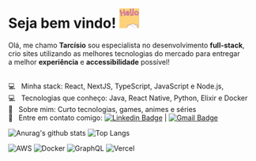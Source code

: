 # Seja bem vindo! ![Gif dizendo Olá](./.github/hello.gif)

Olá, me chamo **Tarcísio** sou especialista no desenvolvimento
**full-stack**, crio sites utilizando as
melhores tecnologias do mercado para entregar <br/> a melhor **experiência**
e **accessibilidade** possível!

<br/> :computer: &nbsp; Minha stack: React, NextJS, TypeScript, JavaScript e Node.js,
<br/> :computer: &nbsp; Tecnologias que conheço: Java, React Native, Python, Elixir e Docker
<br/> 💬 &nbsp; Sobre mim: Curto tecnologias, games, animes e séries
<br/> :email: &nbsp; Entre em contato comigo: [![Linkedin Badge](https://img.shields.io/badge/-TarcísioDelmondes-blue?style=flat-square&logo=Linkedin&logoColor=white&link=https://www.linkedin.com/in/tarcisiodelmondes)](https://www.linkedin.com/in/tarcisiodelmondes)
|
[![Gmail Badge](https://img.shields.io/badge/-tarcisiodelmondes@gmail.com-c14438?style=flat-square&logo=Gmail&logoColor=white&link=mailto:tarcisiodelmondes@gmail.com)](mailto:tarcisiodelmondes@gmail.com)

<img src="https://github-readme-stats-p9wt1si2p-tarcisiodelmondes.vercel.app/api?username=tarcisiodelmondes&count_private=true&show_icons=true&theme=dracula" alt="Anurag's github stats" width="460px"/>

<img src="https://github-readme-stats-p9wt1si2p-tarcisiodelmondes.vercel.app/api/top-langs/?username=tarcisiodelmondes&hide=SCSS,JavaScript,EJS,Handlebars&count_private=true&langs_count=6&layout=compact&theme=dracula" alt="Top Langs" width="460px" height="220px"/>


<br/>

<p align="left">
 <img src="https://camo.githubusercontent.com/1c371748f30438eafd069cd2e55f401a4bdc5b43cadc247324fb7785333e95ae/68747470733a2f2f696d672e736869656c64732e696f2f62616467652f416d617a6f6e2532304157532d3233324633453f7374796c653d666c61742d737175617265266c6f676f3d616d617a6f6e2d617773" alt="AWS" />

 <img src="https://camo.githubusercontent.com/ca156fae6f17c9d7cafb8405da6793562780d051199be9460fc52d0f46ce7cdd/68747470733a2f2f696d672e736869656c64732e696f2f62616467652f2d446f636b65722d626c61636b3f7374796c653d666c61742d737175617265266c6f676f3d646f636b6572" alt="Docker" />

 <img src="https://camo.githubusercontent.com/1c935f97f2c23496e933634923b8a00e82a3421cd78b753972d739fea8675ea6/68747470733a2f2f696d672e736869656c64732e696f2f62616467652f2d4772617068514c2d4531303039383f7374796c653d666c61742d737175617265266c6f676f3d6772617068716c" alt="GraphQL" />

<img src="https://camo.githubusercontent.com/7e1b25c572fa17803e2a8d48b3e4e3506ac0432ae826fa25d66b02f1cc8546f5/68747470733a2f2f696d672e736869656c64732e696f2f62616467652f56657263656c2532302d2532333030303030302e7376673f6c6f676f3d76657263656c266c6f676f436f6c6f723d7768697465" alt="Vercel" />
</p>
